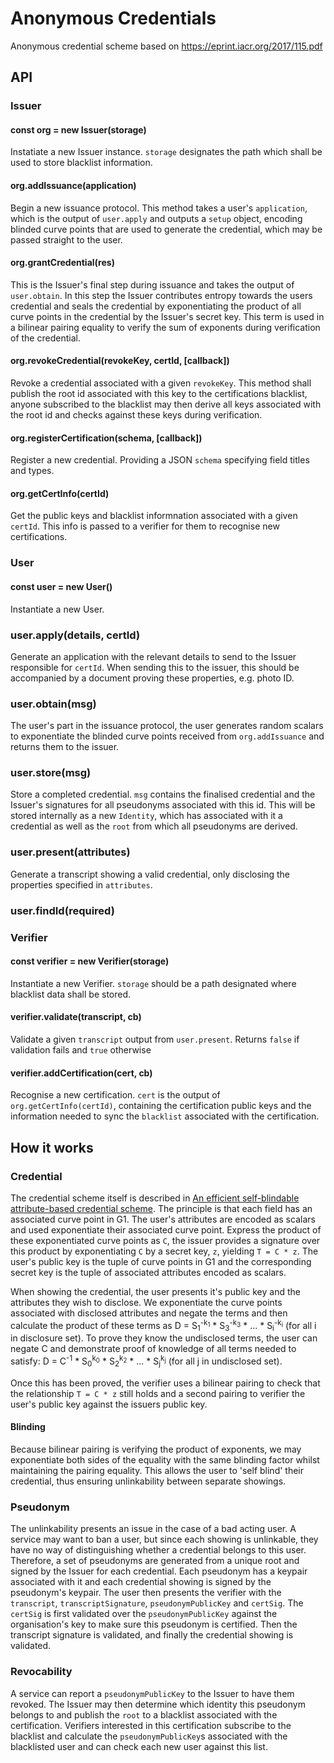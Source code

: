 # Anonymous Credentials

Anonymous credential scheme based on https://eprint.iacr.org/2017/115.pdf


## API

### Issuer

#### const org = new Issuer(storage)

Instatiate a new Issuer instance. `storage` designates the path which shall be used to store blacklist information.

#### org.addIssuance(application)

Begin a new issuance protocol. This method takes a user's `application`, which is the output of `user.apply` and outputs a `setup` object, encoding blinded curve points that are used to generate the credential, which may be passed straight to the user.

#### org.grantCredential(res)

This is the Issuer's final step during issuance and takes the output of `user.obtain`. In this step the Issuer contributes entropy towards the users credential and seals the credential by exponentiating the product of all curve points in the credential by the Issuer's secret key. This term is used in a bilinear pairing equality to verify the sum of exponents during verification of the credential.

#### org.revokeCredential(revokeKey, certId, [callback])

Revoke a credential associated with a given `revokeKey`. This method shall publish the root id associated with this key to the certifications blacklist, anyone subscribed to the blacklist may then derive all keys associated with the root id and checks against these keys during verification.

#### org.registerCertification(schema, [callback])

Register a new credential. Providing a JSON `schema` specifying field titles and types.

#### org.getCertInfo(certId)

Get the public keys and blacklist informnation associated with a given `certId`. This info is passed to a verifier for them to recognise new certifications. 


### User

#### const user = new User()

Instantiate a new User.

### user.apply(details, certId)

Generate an application with the relevant details to send to the Issuer responsible for `certId`. When sending this to the issuer, this should be accompanied by a document proving these properties, e.g. photo ID.

### user.obtain(msg)

The user's part in the issuance protocol, the user generates random scalars to exponentiate the blinded curve points received from `org.addIssuance` and returns them to the issuer.

### user.store(msg)

Store a completed credential. `msg` contains the finalised credential and the Issuer's signatures for all pseudonyms associated with this id. This will be stored internally as a new `Identity`, which has associated with it a credential as well as the `root` from which all pseudonyms are derived.

### user.present(attributes)

Generate a transcript showing a valid credential, only disclosing the properties specified in `attributes`.

### user.findId(required) 


### Verifier

#### const verifier = new Verifier(storage)

Instantiate a new Verifier. `storage` should be a path designated where blacklist data shall be stored.

#### verifier.validate(transcript, cb)

Validate a given `transcript` output from `user.present`. Returns `false` if validation fails and `true` otherwise

#### verifier.addCertification(cert, cb)

Recognise a new certification. `cert` is the output of `org.getCertInfo(certId)`, containing the certification public keys and the information needed to sync the `blacklist` associated with the certification.


## How it works

### Credential

The credential scheme itself is described in [An efficient self-blindable attribute-based credential scheme](https://eprint.iacr.org/2017/115.pdf). The principle is that each field has an associated curve point in G1. The user's attributes are encoded as scalars and used exponentiate their associated curve point. Express the product of these exponentiated curve points as `C`, the issuer provides a signature over this product by exponentiating `C` by a secret key, `z`, yielding `T = C * z`. The user's public key is the tuple of curve points in G1 and the corresponding secret key is the tuple of associated attributes encoded as scalars.

When showing the credential, the user presents it's public key and the attributes they wish to disclose. We exponentiate the curve points associated with disclosed attributes and negate the terms and then calculate the product of these terms as D = S<sub>1</sub><sup>-k<sub>1</sub></sup> * S<sub>3</sub><sup>-k<sub>3</sub></sup> * ... * S<sub>i</sub><sup>-k<sub>i</sub></sup> (for all i in disclosure set). To prove they know the undisclosed terms, the user can negate C and demonstrate proof of knowledge of all terms needed to satisfy: D = C<sup>-1</sup> * S<sub>0</sub><sup>k<sub>0</sub></sup> * S<sub>2</sub><sup>k<sub>2</sub></sup> * ... * S<sub>j</sub><sup>k<sub>j</sub></sup> (for all j in undisclosed set).

Once this has been proved, the verifier uses a bilinear pairing to check that the relationship `T = C * z` still holds and a second pairing to verifier the user's public key against the issuers public key.

#### Blinding

Because bilinear pairing is verifying the product of exponents, we may exponentiate both sides of the equality with the same blinding factor whilst maintaining the pairing equality. This allows the user to 'self blind' their credential, thus ensuring unlinkability between separate showings.


### Pseudonym

The unlinkability presents an issue in the case of a bad acting user. A service may want to ban a user, but since each showing is unlinkable, they have no way of distinguishing whether a credential belongs to this user. Therefore, a set of pseudonyms are generated from a unique root and signed by the Issuer for each credential. Each pseudonym has a keypair associated with it and each credential showing is signed by the pseudonym's keypair. The user then presents the verifier with the `transcript`, `transcriptSignature`, `pseudonymPublicKey` and `certSig`. The `certSig` is first validated over the `pseudonymPublicKey` against the organisation's key to make sure this pseudonym is certified. Then the transcript signature is validated, and finally the credential showing is validated.

### Revocability

A service can report a `pseudonymPublicKey` to the Issuer to have them revoked. The Issuer may then determine which identity this pseudonym belongs to and publish the `root` to a blacklist associated with the certification. Verifiers interested in this certification subscribe to the blacklist and calculate the `pseudonymPublicKey`s associated with the blacklisted user and can check each new user against this list.
